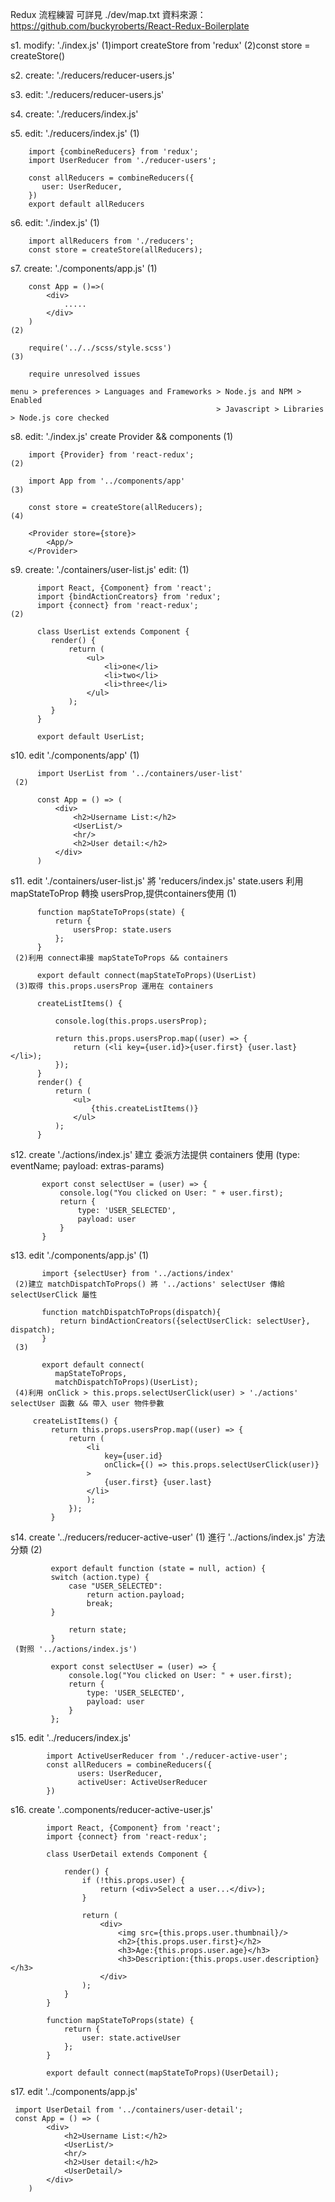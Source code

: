 Redux 流程練習 可詳見 ./dev/map.txt
資料來源：https://github.com/buckyroberts/React-Redux-Boilerplate

s1. modify: './index.js'
    (1)import createStore from 'redux'
    (2)const store = createStore()

s2. create: './reducers/reducer-users.js'

s3. edit: './reducers/reducer-users.js'

s4. create: './reducers/index.js'

s5. edit: './reducers/index.js'
    (1)
    
        import {combineReducers} from 'redux';
        import UserReducer from './reducer-users';

        const allReducers = combineReducers({
           user: UserReducer,
        })
        export default allReducers

s6. edit: './index.js'
    (1)
    
        import allReducers from './reducers';
        const store = createStore(allReducers);

s7. create: './components/app.js'
    (1)
    
        const App = ()=>(
            <div>
                .....
            </div>
        )
    (2)
    
        require('../../scss/style.scss')
    (3)
    
        require unresolved issues
    
    menu > preferences > Languages and Frameworks > Node.js and NPM > Enabled
                                                  > Javascript > Libraries > Node.js core checked

s8. edit: './index.js'
    create Provider && components
    (1)
    
        import {Provider} from 'react-redux';
    (2)
    
        import App from '../components/app'
    (3)
    
        const store = createStore(allReducers);
    (4)
    
        <Provider store={store}>
            <App/>
        </Provider>

s9. create: './containers/user-list.js'
    edit:
    (1)
    
          import React, {Component} from 'react';
          import {bindActionCreators} from 'redux';
          import {connect} from 'react-redux';        
    (2)
    
          class UserList extends Component {
             render() {
                 return (
                     <ul>
                         <li>one</li>
                         <li>two</li>
                         <li>three</li>
                     </ul>
                 );
             }
          }

          export default UserList;
s10. edit './components/app'
     (1)
     
          import UserList from '../containers/user-list'    
     (2)
     
          const App = () => (
              <div>
                  <h2>Username List:</h2>
                  <UserList/>
                  <hr/>
                  <h2>User detail:</h2>
              </div>
          )
s11. edit './containers/user-list.js'
     將 'reducers/index.js' state.users 利用 mapStateToProp 轉換 usersProp,提供containers使用
     (1)
     
          function mapStateToProps(state) {
              return {
                  usersProp: state.users
              };
          }         
     (2)利用 connect串接 mapStateToProps && containers
     
          export default connect(mapStateToProps)(UserList)
     (3)取得 this.props.usersProp 運用在 containers
            
          createListItems() {

              console.log(this.props.usersProp);

              return this.props.usersProp.map((user) => {
                  return (<li key={user.id}>{user.first} {user.last}</li>);
              });
          }
          render() {
              return (
                  <ul>
                      {this.createListItems()}
                  </ul>
              );
          }
s12. create './actions/index.js'
     建立 委派方法提供 containers 使用  (type: eventName; payload: extras-params)

           export const selectUser = (user) => {
               console.log("You clicked on User: " + user.first);
               return {
                   type: 'USER_SELECTED',
                   payload: user
               }
           }
s13. edit './components/app.js'
     (1)
     
           import {selectUser} from '../actions/index'       
     (2)建立 matchDispatchToProps() 將 '../actions' selectUser 傳給 selectUserClick 屬性
     
           function matchDispatchToProps(dispatch){
               return bindActionCreators({selectUserClick: selectUser}, dispatch);
           }
     (3)
     
           export default connect(
              mapStateToProps,
              matchDispatchToProps)(UserList);                
     (4)利用 onClick > this.props.selectUserClick(user) > './actions' selectUser 函數 && 帶入 user 物件參數
         
         createListItems() {
             return this.props.usersProp.map((user) => {
                 return (
                     <li
                         key={user.id}
                         onClick={() => this.props.selectUserClick(user)}
                     >
                         {user.first} {user.last}
                     </li>
                     );
                 });
             }            
s14. create '../reducers/reducer-active-user'
     (1) 進行 '../actions/index.js' 方法分類
     (2) 
     
             export default function (state = null, action) {
             switch (action.type) {
                 case "USER_SELECTED":
                     return action.payload;
                     break;
             }

                 return state;
             }           
     (對照 '../actions/index.js')
     
             export const selectUser = (user) => {
                 console.log("You clicked on User: " + user.first);
                 return {
                     type: 'USER_SELECTED',
                     payload: user
                 }
             };           
s15. edit '../reducers/index.js'

            import ActiveUserReducer from './reducer-active-user';   
            const allReducers = combineReducers({
                   users: UserReducer,
                   activeUser: ActiveUserReducer
            })
s16. create '..components/reducer-active-user.js'

            import React, {Component} from 'react';
            import {connect} from 'react-redux';

            class UserDetail extends Component {

                render() {
                    if (!this.props.user) {
                        return (<div>Select a user...</div>);
                    }

                    return (
                        <div>
                            <img src={this.props.user.thumbnail}/>
                            <h2>{this.props.user.first}</h2>
                            <h3>Age:{this.props.user.age}</h3>
                            <h3>Description:{this.props.user.description}</h3>
                        </div>
                    );
                }
            }

            function mapStateToProps(state) {
                return {
                    user: state.activeUser
                };
            }

            export default connect(mapStateToProps)(UserDetail);
s17. edit '../components/app.js'

     import UserDetail from '../containers/user-detail';
     const App = () => (
            <div>
                <h2>Username List:</h2>
                <UserList/>
                <hr/>
                <h2>User detail:</h2>
                <UserDetail/>
            </div>
        )
